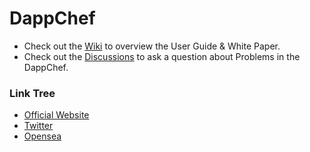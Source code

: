 # DappChef

- Check out the [Wiki]() to overview the User Guide & White Paper.
- Check out the [Discussions]() to ask a question about Problems in the DappChef.
 
 ### Link Tree
 - [Official Website]()
 - [Twitter]()
 - [Opensea]()
